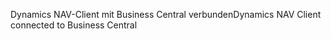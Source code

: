 <span data-ttu-id="8d927-101">Dynamics NAV-Client mit Business Central verbunden</span><span class="sxs-lookup"><span data-stu-id="8d927-101">Dynamics NAV Client connected to Business Central</span></span>